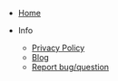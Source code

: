 - [Home](/)

- Info
    - [Privacy Policy](privacy.md)
    - [Blog](https://joachimdalen.no)
    - [Report bug/question](https://github.com/joachimdalen/AzureDevOpsExtensions/issues/new/choose)
